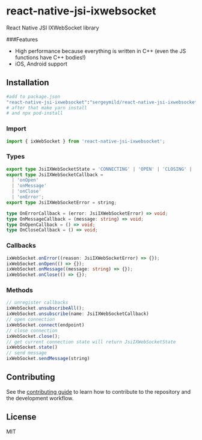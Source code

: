 # react-native-jsi-ixwebsocket

React Native JSI IXWebSocket library

###Features
- High performance because everything is written in C++ (even the JS functions have C++ bodies!)
- iOS, Android support

## Installation

```sh
#add to package.json
"react-native-jsi-ixwebsocket":"sergeymild/react-native-jsi-ixwebsocket#0.5.0"
# after that make yarn install
# and npx pod-install
```

### Import
```typescript
import { ixWebSocket } from 'react-native-jsi-ixwebsocket';
```

### Types
```typescript
export type JsiIXWebSocketState = 'CONNECTING' | 'OPEN' | 'CLOSING' | 'CLOSED';
export type JsiIXWebSocketCallback =
  | 'onOpen'
  | 'onMessage'
  | 'onClose'
  | 'onError';
export type JsiIXWebSocketError = string;

type OnErrorCallback = (error: JsiIXWebSocketError) => void;
type OnMessageCallback = (message: string) => void;
type OnOpenCallback = () => void;
type OnCloseCallback = () => void;
```

### Callbacks
```typescript
ixWebSocket.onError((reason: JsiIXWebSocketError) => {});
ixWebSocket.onOpen(() => {});
ixWebSocket.onMessage((message: string) => {});
ixWebSocket.onClose(() => {});
```

### Methods
```typescript
// unregister callbacks
ixWebSocket.unsubscribeAll();
ixWebSocket.unsubscribe(name: JsiIXWebSocketCallback)
// open connection
ixWebSocket.connect(endpoint)
// close connection
ixWebSocket.close();
// get current connection state will return JsiIXWebSocketState
ixWebSocket.state()
// send message
ixWebSocket.sendMessage(string)
```

## Contributing

See the [contributing guide](CONTRIBUTING.md) to learn how to contribute to the repository and the development workflow.

## License

MIT
